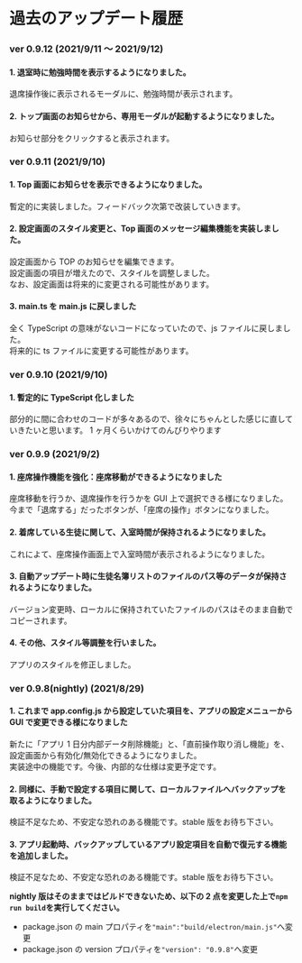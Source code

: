 # 過去のアップデート履歴

### ver 0.9.12 (2021/9/11 ～ 2021/9/12)

#### 1. 退室時に勉強時間を表示するようになりました。

退席操作後に表示されるモーダルに、勉強時間が表示されます。

#### 2. トップ画面のお知らせから、専用モーダルが起動するようになりました。

お知らせ部分をクリックすると表示されます。

### ver 0.9.11 (2021/9/10)

#### 1. Top 画面にお知らせを表示できるようになりました。

暫定的に実装しました。フィードバック次第で改装していきます。

#### 2. 設定画面のスタイル変更と、Top 画面のメッセージ編集機能を実装しました。

設定画面から TOP のお知らせを編集できます。  
設定画面の項目が増えたので、スタイルを調整しました。  
なお、設定画面は将来的に変更される可能性があります。

#### 3. main.ts を main.js に戻しました

全く TypeScript の意味がないコードになっていたので、js ファイルに戻しました。  
将来的に ts ファイルに変更する可能性があります。

### ver 0.9.10 (2021/9/10)

#### 1. 暫定的に TypeScript 化しました

部分的に間に合わせのコードが多々あるので、徐々にちゃんとした感じに直していきたいと思います。
1 ヶ月くらいかけてのんびりやります

### ver 0.9.9 (2021/9/2)

#### 1. 座席操作機能を強化：座席移動ができるようになりました

座席移動を行うか、退席操作を行うかを GUI 上で選択できる様になりました。  
今まで「退席する」だったボタンが、「座席の操作」ボタンになりました。

#### 2. 着席している生徒に関して、入室時間が保持されるようになりました。

これによて、座席操作画面上で入室時間が表示されるようになりました。

#### 3. 自動アップデート時に生徒名簿リストのファイルのパス等のデータが保持されるようになりました。

バージョン変更時、ローカルに保持されていたファイルのパスはそのまま自動でコピーされます。

#### 4. その他、スタイル等調整を行いました。

アプリのスタイルを修正しました。

### ver 0.9.8(nightly) (2021/8/29)

#### 1. これまで app.config.js から設定していた項目を、アプリの設定メニューから GUI で変更できる様になりました

新たに「アプリ 1 日分内部データ削除機能」と、「直前操作取り消し機能」を、設定画面から有効化/無効化できるようになりました。  
実装途中の機能です。今後、内部的な仕様は変更予定です。

#### 2. 同様に、手動で設定する項目に関して、ローカルファイルへバックアップを取るようになりました。

検証不足なため、不安定な恐れのある機能です。stable 版をお待ち下さい。

#### 3. アプリ起動時、バックアップしているアプリ設定項目を自動で復元する機能を追加しました。

検証不足なため、不安定な恐れのある機能です。stable 版をお待ち下さい。

**nightly 版はそのままではビルドできないため、以下の 2 点を変更した上で`npm run build`を実行してください。**

- package.json の main プロパティを`"main":"build/electron/main.js"`へ変更
- package.json の version プロパティを`"version": "0.9.8"`へ変更
